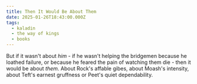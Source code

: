 ```yaml
---
title: Then It Would Be About Them
date: 2025-01-26T18:43:00.000Z
tags:
  - kaladin
  - the way of kings
  - books
---
```

But if it wasn't about *him* - if he wasn't helping the bridgemen because he loathed failure, or because he feared the pain of watching them die - then it would be about *them*. About Rock's affable gibes, about Moash's intensity, about Teft's earnest gruffness or Peet's quiet dependability.
